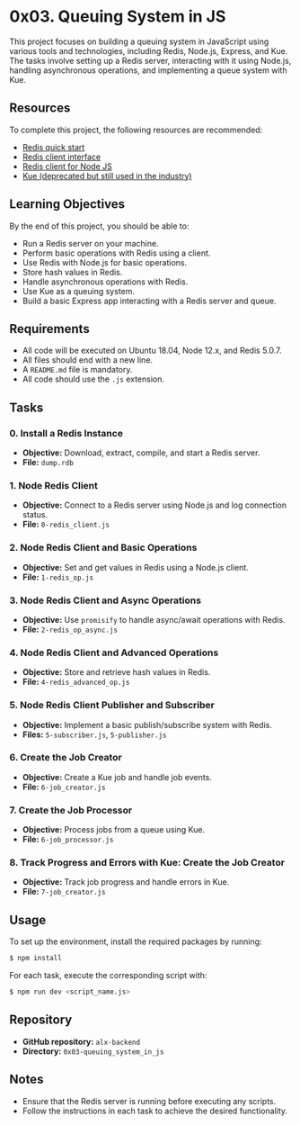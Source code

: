# 0x03. Queuing System in JS

This project focuses on building a queuing system in JavaScript using various tools and technologies, including Redis, Node.js, Express, and Kue. The tasks involve setting up a Redis server, interacting with it using Node.js, handling asynchronous operations, and implementing a queue system with Kue.

## Resources
To complete this project, the following resources are recommended:
- [Redis quick start](https://redis.io/topics/quickstart)
- [Redis client interface](https://github.com/NodeRedis/node-redis)
- [Redis client for Node JS](https://github.com/NodeRedis/node-redis)
- [Kue (deprecated but still used in the industry)](https://github.com/Automattic/kue)

## Learning Objectives
By the end of this project, you should be able to:
- Run a Redis server on your machine.
- Perform basic operations with Redis using a client.
- Use Redis with Node.js for basic operations.
- Store hash values in Redis.
- Handle asynchronous operations with Redis.
- Use Kue as a queuing system.
- Build a basic Express app interacting with a Redis server and queue.

## Requirements
- All code will be executed on Ubuntu 18.04, Node 12.x, and Redis 5.0.7.
- All files should end with a new line.
- A `README.md` file is mandatory.
- All code should use the `.js` extension.

## Tasks

### 0. Install a Redis Instance
- **Objective:** Download, extract, compile, and start a Redis server.
- **File:** `dump.rdb`

### 1. Node Redis Client
- **Objective:** Connect to a Redis server using Node.js and log connection status.
- **File:** `0-redis_client.js`

### 2. Node Redis Client and Basic Operations
- **Objective:** Set and get values in Redis using a Node.js client.
- **File:** `1-redis_op.js`

### 3. Node Redis Client and Async Operations
- **Objective:** Use `promisify` to handle async/await operations with Redis.
- **File:** `2-redis_op_async.js`

### 4. Node Redis Client and Advanced Operations
- **Objective:** Store and retrieve hash values in Redis.
- **File:** `4-redis_advanced_op.js`

### 5. Node Redis Client Publisher and Subscriber
- **Objective:** Implement a basic publish/subscribe system with Redis.
- **Files:** `5-subscriber.js`, `5-publisher.js`

### 6. Create the Job Creator
- **Objective:** Create a Kue job and handle job events.
- **File:** `6-job_creator.js`

### 7. Create the Job Processor
- **Objective:** Process jobs from a queue using Kue.
- **File:** `6-job_processor.js`

### 8. Track Progress and Errors with Kue: Create the Job Creator
- **Objective:** Track job progress and handle errors in Kue.
- **File:** `7-job_creator.js`

## Usage
To set up the environment, install the required packages by running:
```bash
$ npm install
```

For each task, execute the corresponding script with:
```bash
$ npm run dev <script_name.js>
```

## Repository
- **GitHub repository:** `alx-backend`
- **Directory:** `0x03-queuing_system_in_js`

## Notes
- Ensure that the Redis server is running before executing any scripts.
- Follow the instructions in each task to achieve the desired functionality.



